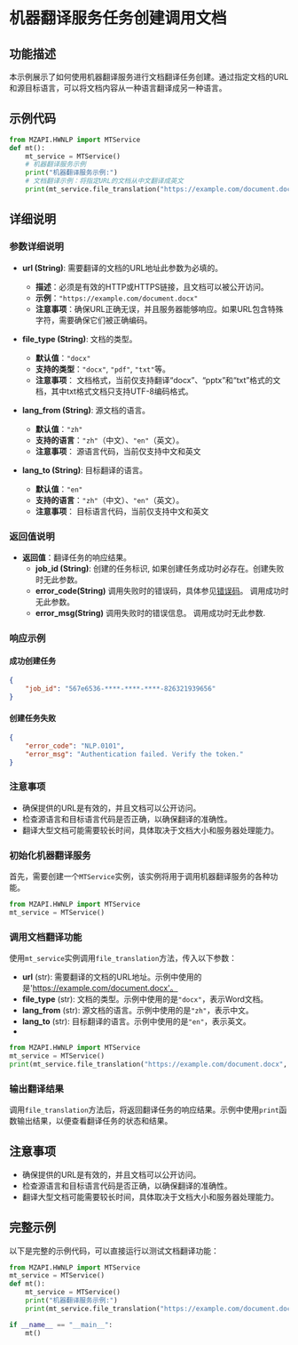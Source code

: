 
# 机器翻译服务任务创建调用文档

## 功能描述
本示例展示了如何使用机器翻译服务进行文档翻译任务创建。通过指定文档的URL和源目标语言，可以将文档内容从一种语言翻译成另一种语言。

## 示例代码

```python
from MZAPI.HWNLP import MTService
def mt():
    mt_service = MTService()
    # 机器翻译服务示例
    print("机器翻译服务示例:")
    # 文档翻译示例：将指定URL的文档从中文翻译成英文
    print(mt_service.file_translation("https://example.com/document.docx", "docx", "zh", "en"))
```

## 详细说明

### 参数详细说明

- **url (String)**: 需要翻译的文档的URL地址此参数为必填的。
  - **描述**：必须是有效的HTTP或HTTPS链接，且文档可以被公开访问。
  - **示例**：`"https://example.com/document.docx"`
  - **注意事项**：确保URL正确无误，并且服务器能够响应。如果URL包含特殊字符，需要确保它们被正确编码。

- **file_type (String)**: 文档的类型。
  - **默认值**：`"docx"`
  - **支持的类型**：`"docx"`, `"pdf"`, `"txt"`等。
  - **注意事项**： 文档格式，当前仅支持翻译“docx”、“pptx”和“txt”格式的文档，其中txt格式文档只支持UTF-8编码格式。
- **lang_from (String)**: 源文档的语言。
  - **默认值**：`"zh"`
  - **支持的语言**：`"zh"`（中文）、`"en"`（英文）。
  - **注意事项**： 源语言代码，当前仅支持中文和英文
- **lang_to (String)**: 目标翻译的语言。
  - **默认值**：`"en"`
  - **支持的语言**：`"zh"`（中文）、`"en"`（英文）。
  - **注意事项**： 目标语言代码，当前仅支持中文和英文

### 返回值说明
- **返回值**：翻译任务的响应结果。
  - **job_id (String)**: 创建的任务标识, 如果创建任务成功时必存在。创建失败时无此参数。
  - **error_code(String)** 调用失败时的错误码，具体参见[错误码](nlp_error.md)。 调用成功时无此参数。
  - **error_msg(String)** 调用失败时的错误信息。 调用成功时无此参数.

### 响应示例

#### 成功创建任务
```json
{
    "job_id": "567e6536-****-****-****-826321939656"
}

```

#### 创建任务失败
```json
{
    "error_code": "NLP.0101",
    "error_msg": "Authentication failed. Verify the token."
}
```

### 注意事项
- 确保提供的URL是有效的，并且文档可以公开访问。
- 检查源语言和目标语言代码是否正确，以确保翻译的准确性。
- 翻译大型文档可能需要较长时间，具体取决于文档大小和服务器处理能力。

### 初始化机器翻译服务
首先，需要创建一个`MTService`实例，该实例将用于调用机器翻译服务的各种功能。

```python
from MZAPI.HWNLP import MTService
mt_service = MTService()
```

### 调用文档翻译功能
使用`mt_service`实例调用`file_translation`方法，传入以下参数：
- **url** (str): 需要翻译的文档的URL地址。示例中使用的是'https://example.com/document.docx'。
- **file_type** (str): 文档的类型。示例中使用的是`"docx"`，表示Word文档。
- **lang_from** (str): 源文档的语言。示例中使用的是`"zh"`，表示中文。
- **lang_to** (str): 目标翻译的语言。示例中使用的是`"en"`，表示英文。
- 

```python
from MZAPI.HWNLP import MTService
mt_service = MTService()
print(mt_service.file_translation("https://example.com/document.docx", "docx", "zh", "en"))
```

### 输出翻译结果
调用`file_translation`方法后，将返回翻译任务的响应结果。示例中使用`print`函数输出结果，以便查看翻译任务的状态和结果。

## 注意事项
- 确保提供的URL是有效的，并且文档可以公开访问。
- 检查源语言和目标语言代码是否正确，以确保翻译的准确性。
- 翻译大型文档可能需要较长时间，具体取决于文档大小和服务器处理能力。

## 完整示例
以下是完整的示例代码，可以直接运行以测试文档翻译功能：

```python
from MZAPI.HWNLP import MTService
mt_service = MTService()
def mt():
    mt_service = MTService()
    print("机器翻译服务示例:")
    print(mt_service.file_translation("https://example.com/document.docx", "docx", "zh", "en"))

if __name__ == "__main__":
    mt()
```